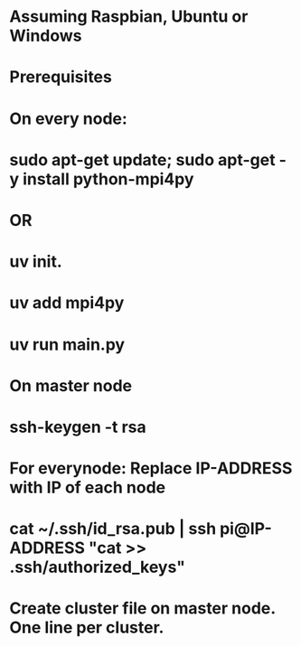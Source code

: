 # Assuming Raspbian, Ubuntu or Windows
#
# **Prerequisites**
#
# On every node:
# sudo apt-get update; sudo apt-get -y install python-mpi4py
# OR
# uv init.
# uv add mpi4py
# uv run main.py
# On master node
# ssh-keygen -t rsa
#
# For everynode: Replace IP-ADDRESS with IP of each node
# cat ~/.ssh/id_rsa.pub | ssh pi@IP-ADDRESS "cat >> .ssh/authorized_keys"
#
# Create cluster file on master node. One line per cluster.
